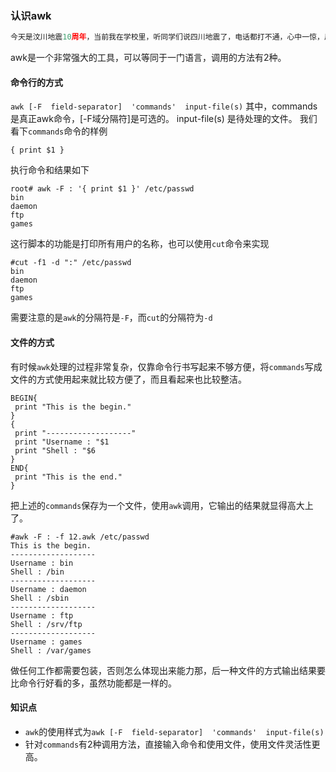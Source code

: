 ### 认识awk
``` python
今天是汶川地震10周年，当前我在学校里，听同学们说四川地震了，电话都打不通，心中一惊，后来在网上看到灾区的惨状不禁泪流满面。一晃10年过去了，纪念汶川地震，也纪念我们的青春。想想地震中的人们，无论当前有什么困难，都可以鼓励我们砥砺前行。
```

awk是一个非常强大的工具，可以等同于一门语言，调用的方法有2种。
#### 命令行的方式
`awk [-F  field-separator]  'commands'  input-file(s)`
其中，commands 是真正awk命令，[-F域分隔符]是可选的。 input-file(s) 是待处理的文件。
我们看下`commands`命令的样例
``` shell
{ print $1 }
```
执行命令和结果如下
``` shell
root# awk -F : '{ print $1 }' /etc/passwd
bin
daemon
ftp
games
```
这行脚本的功能是打印所有用户的名称，也可以使用`cut`命令来实现
``` shell
#cut -f1 -d ":" /etc/passwd
bin
daemon
ftp
games
```
需要注意的是`awk`的分隔符是`-F`，而`cut`的分隔符为`-d`

#### 文件的方式
有时候`awk`处理的过程非常复杂，仅靠命令行书写起来不够方便，将`commands`写成文件的方式使用起来就比较方便了，而且看起来也比较整洁。
``` shell
BEGIN{
 print "This is the begin."	
}
{
 print "-------------------"
 print "Username : "$1
 print "Shell : "$6
}
END{
 print "This is the end."
}
```
把上述的`commands`保存为一个文件，使用`awk`调用，它输出的结果就显得高大上了。
``` shell
#awk -F : -f 12.awk /etc/passwd
This is the begin.
-------------------
Username : bin
Shell : /bin
-------------------
Username : daemon
Shell : /sbin
-------------------
Username : ftp
Shell : /srv/ftp
-------------------
Username : games
Shell : /var/games
```
做任何工作都需要包装，否则怎么体现出来能力那，后一种文件的方式输出结果要比命令行好看的多，虽然功能都是一样的。
#### 知识点
* `awk`的使用样式为`awk [-F  field-separator]  'commands'  input-file(s)`
* 针对`commands`有2种调用方法，直接输入命令和使用文件，使用文件灵活性更高。




